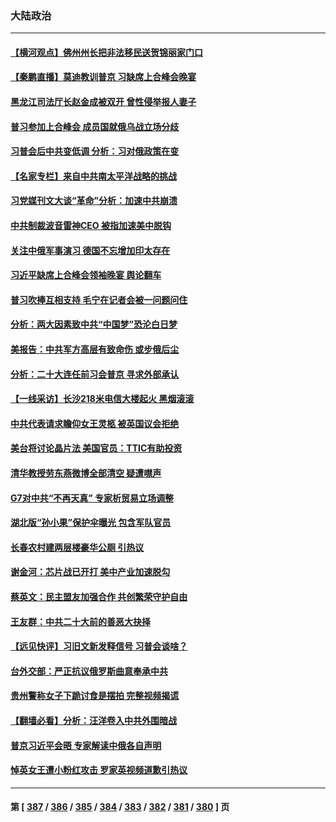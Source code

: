 ### 大陆政治
---
#### [【横河观点】佛州州长把非法移民送贺锦丽家门口](../../pages/ncid277/n13826879.md) 
#### [【秦鹏直播】莫迪教训普京 习缺席上合峰会晚宴](../../pages/ncid277/n13826869.md) 
#### [黑龙江司法厅长赵金成被双开 曾性侵举报人妻子](../../pages/ncid277/n13826856.md) 
#### [普习参加上合峰会 成员国就俄乌战立场分歧](../../pages/ncid277/n13826831.md) 
#### [习普会后中共变低调 分析：习对俄政策在变](../../pages/ncid277/n13826738.md) 
#### [【名家专栏】来自中共南太平洋战略的挑战](../../pages/ncid277/n13826594.md) 
#### [习党媒刊文大谈“革命”分析：加速中共崩溃](../../pages/ncid277/n13826493.md) 
#### [中共制裁波音雷神CEO 被指加速美中脱钩](../../pages/ncid277/n13826736.md) 
#### [关注中俄军事演习 德国不忘增加印太存在](../../pages/ncid277/n13826737.md) 
#### [习近平缺席上合峰会领袖晚宴 舆论翻车](../../pages/ncid277/n13826772.md) 
#### [普习吹捧互相支持 毛宁在记者会被一问题问住](../../pages/ncid277/n13826785.md) 
#### [分析：两大因素致中共“中国梦”恐沦白日梦](../../pages/ncid277/n13826454.md) 
#### [美报告：中共军方高层有致命伤 或步俄后尘](../../pages/ncid277/n13826589.md) 
#### [分析：二十大连任前习会普京 寻求外部承认](../../pages/ncid277/n13826431.md) 
#### [【一线采访】长沙218米电信大楼起火 黑烟滚滚](../../pages/ncid277/n13826437.md) 
#### [中共代表请求瞻仰女王灵柩 被英国议会拒绝](../../pages/ncid277/n13826443.md) 
#### [美台将讨论晶片法 美国官员：TTIC有助投资](../../pages/ncid277/n13826435.md) 
#### [清华教授劳东燕微博全部清空 疑遭噤声](../../pages/ncid277/n13826314.md) 
#### [G7对中共“不再天真” 专家析贸易立场调整](../../pages/ncid277/n13826140.md) 
#### [湖北版“孙小果”保护伞曝光 包含军队官员](../../pages/ncid277/n13826249.md) 
#### [长春农村建两层楼豪华公厕 引热议](../../pages/ncid277/n13826320.md) 
#### [谢金河：芯片战已开打 美中产业加速脱勾](../../pages/ncid277/n13826293.md) 
#### [蔡英文：民主盟友加强合作 共创繁荣守护自由](../../pages/ncid277/n13826116.md) 
#### [王友群：中共二十大前的善恶大抉择](../../pages/ncid277/n13826020.md) 
#### [【远见快评】习旧文新发释信号 习普会谈啥？](../../pages/ncid277/n13826083.md) 
#### [台外交部：严正抗议俄罗斯曲意奉承中共](../../pages/ncid277/n13826137.md) 
#### [贵州警称女子下跪讨食是摆拍 完整视频揭谎](../../pages/ncid277/n13826144.md) 
#### [【翻墙必看】分析：汪洋卷入中共外围暗战](../../pages/ncid277/n13826176.md) 
#### [普京习近平会晤 专家解读中俄各自声明](../../pages/ncid277/n13825984.md) 
#### [悼英女王遭小粉红攻击 罗家英视频道歉引热议](../../pages/ncid277/n13826031.md) 

---
#### 第 [ [387](./387.md) / [386](./386.md) / [385](./385.md) / [384](./384.md) / [383](./383.md) / [382](./382.md) / [381](./381.md) / [380](./380.md) ] 页
